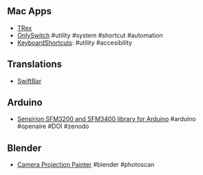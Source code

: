 ## Mac Apps
* [TRex](https://github.com/amebalabs/TRex)
* [OnlySwitch](https://github.com/jacklandrin/OnlySwitch) #utility #system #shortcut #automation
* [KeyboardShortcuts](https://github.com/sindresorhus/KeyboardShortcuts): #utility #accesibility

## Translations
* [SwiftBar](https://github.com/swiftbar/SwiftBar/)

## Arduino
* [Sensirion SFM3200 and SFM3400 library for Arduino](https://github.com/PubInv/SFM3X00) #arduino #openaire #DOI #zenodo

## Blender
* [Camera Projection Painter](https://github.com/BlenderHQ/camera_projection_painter) #blender #photoscan


